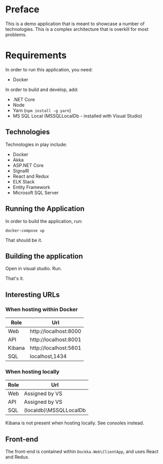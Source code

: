 # Preface

This is a demo application that is meant to showcase a number of technologies. This is a complex architecture that is overkill for most problems.

# Requirements

In order to run this application, you need:

* Docker

In order to build and develop, add:

* .NET Core
* Node
* Yarn (`npm install -g yarn`)
* MS SQL Local (MSSQLLocalDb - installed with Visual Studio)

## Technologies

Technologies in play include:

* Docker
* Akka
* ASP.NET Core
* SignalR
* React and Redux
* ELK Stack
* Entity Framework
* Microsoft SQL Server

## Running the Application

In order to build the application, run:

`docker-compose up`

That should be it.

## Building the application

Open in visual studio. Run.

That's it.

## Interesting URLs

### When hosting within Docker

| Role   | Url                   |
| ------ | --------------------- |
| Web    | http://localhost:8000 |
| API    | http://localhost:8001 |
| Kibana | http://localhost:5601 |
| SQL    | localhost,1434        |

### When hosting locally

| Role | Url                    |
| ---- | ---------------------- |
| Web  | Assigned by VS         |
| API  | Assigned by VS         |
| SQL  | (localdb)\MSSQLLocalDb |

Kibana is not present when hosting locally. See consoles instead.

## Front-end

The front-end is contained within `Dockka.Web\ClientApp`, and uses React and Redux.
